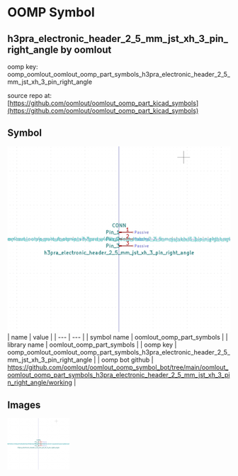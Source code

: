 # OOMP Symbol  
## h3pra_electronic_header_2_5_mm_jst_xh_3_pin_right_angle  by oomlout  
  
oomp key: oomp_oomlout_oomlout_oomp_part_symbols_h3pra_electronic_header_2_5_mm_jst_xh_3_pin_right_angle  
  
source repo at: [https://github.com/oomlout/oomlout_oomp_part_kicad_symbols](https://github.com/oomlout/oomlout_oomp_part_kicad_symbols)  
## Symbol  
  
[![working.png](working_600.png)](working.png)  
| name | value | 
| --- | --- | 
| symbol name | oomlout_oomp_part_symbols | 
| library name | oomlout_oomp_part_symbols | 
| oomp key | oomp_oomlout_oomlout_oomp_part_symbols_h3pra_electronic_header_2_5_mm_jst_xh_3_pin_right_angle | 
| oomp bot github | https://github.com/oomlout/oomlout_oomp_symbol_bot/tree/main/oomlout_oomlout_oomp_part_symbols_h3pra_electronic_header_2_5_mm_jst_xh_3_pin_right_angle/working | 
## Images  
  
[![working.png](working_140.png)](working.png)  
